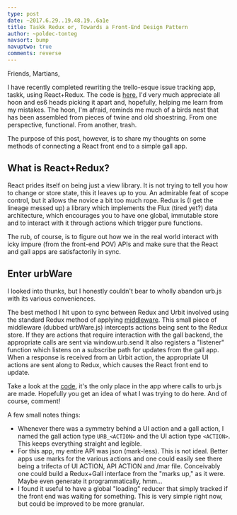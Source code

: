 ```yaml
---
type: post
date: ~2017.6.29..19.48.19..6a1e
title: Taskk Redux or, Towards a Front-End Design Pattern
author: ~poldec-tonteg
navsort: bump
navuptwo: true
comments: reverse
---
```


Friends, Martians,

I have recently completed rewriting the trello-esque issue tracking app, taskk, using React+Redux. The code is [here.](https://github.com/vvisigoth/taskk) I'd very much appreciate 
all hoon and es6 heads picking it apart and, hopefully, helping me learn from my mistakes. The hoon, I'm afraid, reminds me much of a birds nest 
that has been assembled from pieces of twine and old shoestring. From one perspective, functional. From another, trash.

The purpose of this post, however, is to share my thoughts on some methods of connecting a React front end to a simple gall app. 

## What is React+Redux?

React prides itself on being just a view library. It is not trying to tell you how to change or store state, this it leaves up to you. An admirable feat of scope control, but it allows the novice a bit too much rope. Redux is (I get the lineage messed up) a library which implements the Flux (tired yet?) data architecture, which encourages you to have one global, immutable store and to interact with it through actions which trigger pure functions. 

The rub, of course, is to figure out how we in the real world interact with icky impure (from the front-end POV) APIs and make sure that the React and gall apps are satisfactorily in sync. 

## Enter urbWare

I looked into thunks, but I honestly couldn't bear to wholly abandon urb.js with its various conveniences.

The best method I hit upon to sync between Redux and Urbit involved using the standard Redux method of applying [middleware](http://redux.js.org/docs/advanced/Middleware.html). This
small piece of middleware (dubbed urbWare.js) intercepts actions being sent to the Redux store. If they are actions that require interaction with the gall backend, the appropriate calls are sent via window.urb.send It also registers a "listener" function which listens on a subscribe path for updates from the gall app. When a response is received from an Urbit action, the appropriate UI actions are sent along to Redux, which causes the React front end to update.

Take a look at the [code](https://github.com/vvisigoth/taskk-ui/blob/master/src/urbWare.js), it's the only place in the app where calls to urb.js are made. Hopefully you get an idea of what I was trying to do here. And of course, comment!

A few small notes things:

- Whenever there was a symmetry behind a UI action and a gall action, I named the gall action type `URB_<ACTION>` and the UI action type `<ACTION>`. This keeps everything straight and legible.
- For this app, my entire API was json (mark-less). This is not ideal. Better apps use marks for the various actions and one could easily see there being a trifecta of UI ACTION, API ACTION and /mar file. Conceivably one could build a Redux+Gall interface from the "marks up," as it were. Maybe even generate it programmatically, hmm...
- I found it useful to have a global "loading" reducer that simply tracked if the front end was waiting for something. This is very simple right now, but could be improved to be more granular.

